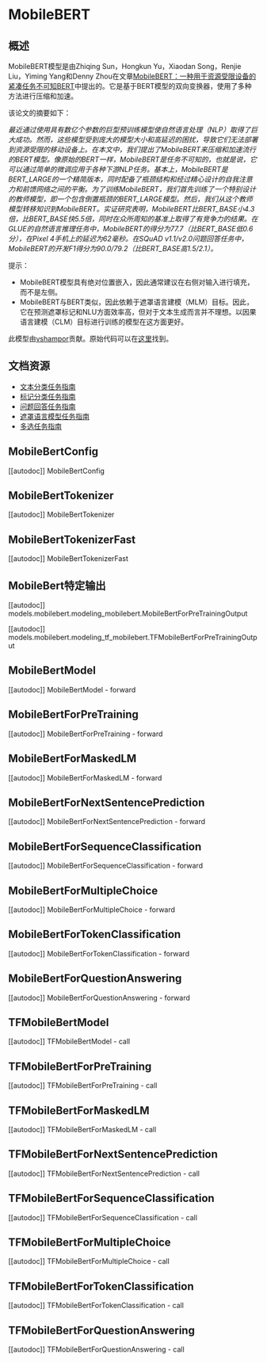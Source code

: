<!--版权所有2020年HuggingFace团队。保留所有权利。

根据Apache许可证第2.0版（“许可证”）授权；除非符合许可证，否则不得使用此文件。
你可以在以下网址获取许可证的副本

http://www.apache.org/licenses/LICENSE-2.0

除非适用法律要求或书面同意，否则根据许可证中规定的条件分发的软件是基于“按原样”提供的，不附带任何明示或暗示的担保或条件。请参阅许可证以了解许可证下的特定语言和限制。

️请注意，此文件是Markdown格式，但包含特定于我们的doc-builder的语法（类似MDX），可能无法正确在你的Markdown查看器中呈现。-->

# MobileBERT

## 概述

MobileBERT模型是由Zhiqing Sun，Hongkun Yu，Xiaodan Song，Renjie Liu，Yiming Yang和Denny Zhou在文章[MobileBERT：一种用于资源受限设备的紧凑任务不可知BERT](https://arxiv.org/abs/2004.02984)中提出的。它是基于BERT模型的双向变换器，使用了多种方法进行压缩和加速。

该论文的摘要如下：

*最近通过使用具有数亿个参数的巨型预训练模型使自然语言处理（NLP）取得了巨大成功。然而，这些模型受到庞大的模型大小和高延迟的困扰，导致它们无法部署到资源受限的移动设备上。在本文中，我们提出了MobileBERT来压缩和加速流行的BERT模型。像原始的BERT一样，MobileBERT是任务不可知的，也就是说，它可以通过简单的微调应用于各种下游NLP任务。基本上，MobileBERT是BERT_LARGE的一个精简版本，同时配备了瓶颈结构和经过精心设计的自我注意力和前馈网络之间的平衡。为了训练MobileBERT，我们首先训练了一个特别设计的教师模型，即一个包含倒置瓶颈的BERT_LARGE模型。然后，我们从这个教师模型转移知识到MobileBERT。实证研究表明，MobileBERT比BERT_BASE小4.3倍，比BERT_BASE快5.5倍，同时在众所周知的基准上取得了有竞争力的结果。在GLUE的自然语言推理任务中，MobileBERT的得分为77.7（比BERT_BASE低0.6分），在Pixel 4手机上的延迟为62毫秒。在SQuAD v1.1/v2.0问题回答任务中，MobileBERT的开发F1得分为90.0/79.2（比BERT_BASE高1.5/2.1）。*

提示：

- MobileBERT模型具有绝对位置嵌入，因此通常建议在右侧对输入进行填充，而不是左侧。
- MobileBERT与BERT类似，因此依赖于遮罩语言建模（MLM）目标。因此，它在预测遮罩标记和NLU方面效率高，但对于文本生成而言并不理想。以因果语言建模（CLM）目标进行训练的模型在这方面更好。

此模型由[vshampor](https://huggingface.co/vshampor)贡献。原始代码可以在[这里](https://github.com/google-research/mobilebert)找到。

## 文档资源

- [文本分类任务指南](../tasks/sequence_classification)
- [标记分类任务指南](../tasks/token_classification)
- [问题回答任务指南](../tasks/question_answering)
- [遮罩语言模型任务指南](../tasks/masked_language_modeling)
- [多选任务指南](../tasks/multiple_choice)

## MobileBertConfig

[[autodoc]] MobileBertConfig

## MobileBertTokenizer

[[autodoc]] MobileBertTokenizer

## MobileBertTokenizerFast

[[autodoc]] MobileBertTokenizerFast

## MobileBert特定输出

[[autodoc]] models.mobilebert.modeling_mobilebert.MobileBertForPreTrainingOutput

[[autodoc]] models.mobilebert.modeling_tf_mobilebert.TFMobileBertForPreTrainingOutput

## MobileBertModel

[[autodoc]] MobileBertModel
    - forward

## MobileBertForPreTraining

[[autodoc]] MobileBertForPreTraining
    - forward

## MobileBertForMaskedLM

[[autodoc]] MobileBertForMaskedLM
    - forward

## MobileBertForNextSentencePrediction

[[autodoc]] MobileBertForNextSentencePrediction
    - forward

## MobileBertForSequenceClassification

[[autodoc]] MobileBertForSequenceClassification
    - forward

## MobileBertForMultipleChoice

[[autodoc]] MobileBertForMultipleChoice
    - forward

## MobileBertForTokenClassification

[[autodoc]] MobileBertForTokenClassification
    - forward

## MobileBertForQuestionAnswering

[[autodoc]] MobileBertForQuestionAnswering
    - forward

## TFMobileBertModel

[[autodoc]] TFMobileBertModel
    - call

## TFMobileBertForPreTraining

[[autodoc]] TFMobileBertForPreTraining
    - call

## TFMobileBertForMaskedLM

[[autodoc]] TFMobileBertForMaskedLM
    - call

## TFMobileBertForNextSentencePrediction

[[autodoc]] TFMobileBertForNextSentencePrediction
    - call

## TFMobileBertForSequenceClassification

[[autodoc]] TFMobileBertForSequenceClassification
    - call

## TFMobileBertForMultipleChoice

[[autodoc]] TFMobileBertForMultipleChoice
    - call

## TFMobileBertForTokenClassification

[[autodoc]] TFMobileBertForTokenClassification
    - call

## TFMobileBertForQuestionAnswering

[[autodoc]] TFMobileBertForQuestionAnswering
    - call